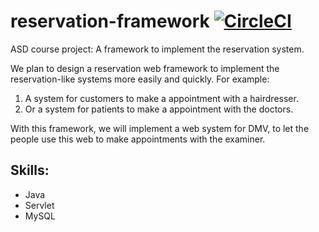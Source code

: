 # reservation-framework [![CircleCI](https://circleci.com/gh/asd-framework/reservframework.svg?style=svg)](https://circleci.com/gh/asd-framework/reservframework)
ASD course project: A framework to implement the reservation system.


We plan to design a reservation  web framework  to implement the reservation-like systems more easily and quickly.
For example:
1. A system for customers to make a appointment with a hairdresser.
2. Or a system for patients to make a appointment with the doctors.

With this framework, we will implement a web system for DMV, to let the people use this web to make appointments with the examiner.


## Skills:
- Java
- Servlet
- MySQL